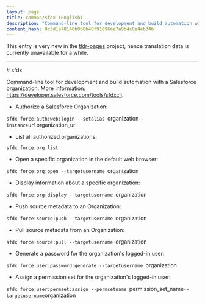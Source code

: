 ```yaml
---
layout: page
title: common/sfdx (English)
description: "Command-line tool for development and build automation with a Salesforce organization."
content_hash: 0c3d1a78146b0b8b40f91696ae7a9b4c8a4eb34b
---
```


This entry is very new in the [tldr-pages](https://github.com/tldr-pages/tldr) project, hence translation data is currently unavailable for a while.

<hr># sfdx

Command-line tool for development and build automation with a Salesforce organization.
More information: <https://developer.salesforce.com/tools/sfdxcli>.

- Authorize a Salesforce Organization:

`sfdx force:auth:web:login --setalias `<span class="tldr-var badge badge-pill bg-dark-lm bg-white-dm text-white-lm text-dark-dm font-weight-bold">organization</span>` --instanceurl `<span class="tldr-var badge badge-pill bg-dark-lm bg-white-dm text-white-lm text-dark-dm font-weight-bold">organization_url</span>

- List all authorized organizations:

`sfdx force:org:list`

- Open a specific organization in the default web browser:

`sfdx force:org:open --targetusername `<span class="tldr-var badge badge-pill bg-dark-lm bg-white-dm text-white-lm text-dark-dm font-weight-bold">organization</span>

- Display information about a specific organization:

`sfdx force:org:display --targetusername `<span class="tldr-var badge badge-pill bg-dark-lm bg-white-dm text-white-lm text-dark-dm font-weight-bold">organization</span>

- Push source metadata to an Organization:

`sfdx force:source:push --targetusername `<span class="tldr-var badge badge-pill bg-dark-lm bg-white-dm text-white-lm text-dark-dm font-weight-bold">organization</span>

- Pull source metadata from an Organization:

`sfdx force:source:pull --targetusername `<span class="tldr-var badge badge-pill bg-dark-lm bg-white-dm text-white-lm text-dark-dm font-weight-bold">organization</span>

- Generate a password for the organization's logged-in user:

`sfdx force:user:password:generate --targetusername `<span class="tldr-var badge badge-pill bg-dark-lm bg-white-dm text-white-lm text-dark-dm font-weight-bold">organization</span>

- Assign a permission set for the organization's logged-in user:

`sfdx force:user:permset:assign --permsetname `<span class="tldr-var badge badge-pill bg-dark-lm bg-white-dm text-white-lm text-dark-dm font-weight-bold">permission_set_name</span>` --targetusername `<span class="tldr-var badge badge-pill bg-dark-lm bg-white-dm text-white-lm text-dark-dm font-weight-bold">organization</span>
